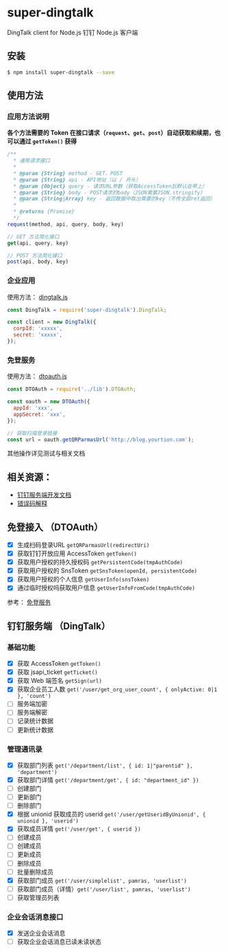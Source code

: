 # super-dingtalk

DingTalk client for Node.js 钉钉 Node.js 客户端

## 安装

```bash
$ npm install super-dingtalk --save
```

## 使用方法

### 应用方法说明

**各个方法需要的 Token 在接口请求（`request`、`get`、`post`）自动获取和续期，也可以通过  `getToken()` 获得**

```javascript
/**
  * 通用请求接口
  *
  * @param {String} method - GET、POST
  * @param {String} api - API地址（以 / 开头）
  * @param {Object} query - 请求URL参数（获取AccessToken后默认会带上）
  * @param {String} body - POST请求的body（JSON需要JSON.stringify）
  * @param {String|Array} key - 返回数据中取出需要的key（不传全部ret返回）
  *
  * @returns {Promise}
  */
request(method, api, query, body, key)

// GET 方法简化接口
get(api, query, key)

// POST 方法简化接口
post(api, body, key)
```

### 企业应用

使用方法： [dingtalk.js](test/test-dingtalk.js)

```javascript
const DingTalk = require('super-dingtalk').DingTalk;

const client = new DingTalk({
  corpId: 'xxxxx',
  secret: 'xxxxx',
});
```

### 免登服务 

使用方法： [dtoauth.js](test/test-dtoauth.js)

```javascript
const DTOAuth = require('../lib').DTOAuth;

const oauth = new DTOAuth({
  appId: 'xxx',
  appSecret: 'xxx',
});

// 获取扫描登录链接
const url = oauth.getQRParmasUrl('http://blog.yourtion.com');
```

其他操作详见测试与相关文档

## 相关资源：

+ [钉钉服务端开发文档](https://open-doc.dingtalk.com/doc2/detail?spm=0.0.0.0.cffLIh&treeId=172&articleId=104981&docType=1)
+ [错误码解释](https://open-doc.dingtalk.com/docs/doc.htm?spm=a219a.7629140.0.0.JJsHpJ&treeId=172&articleId=104965&docType=1)

## 免登接入 （DTOAuth）

- [X] 生成扫码登录URL `getQRParmasUrl(redirectUri)`
- [X] 获取钉钉开放应用 AccessToken `getToken()`
- [X] 获取用户授权的持久授权码 `getPersistentCode(tmpAuthCode)`
- [X] 获取用户授权的 SnsToken `getSnsToken(openId, persistentCode)`
- [X] 获取用户授权的个人信息 `getUserInfo(snsToken)`
- [X] 通过临时授权吗获取用户信息 `getUserInfoFromCode(tmpAuthCode)`

参考： [免登服务](https://open-doc.dingtalk.com/docs/doc.htm?spm=a219a.7629140.0.0.OJgltA&treeId=168&articleId=104878&docType=1)

## 钉钉服务端 （DingTalk）

### 基础功能

- [x] 获取 AccessToken ``getToken()``
- [x] 获取 jsapi_ticket `getTicket()`
- [X] 获取 Web 端签名 `getSign(url)` 
- [X] 获取企业员工人数 `get('/user/get_org_user_count', { onlyActive: 0|1 }, 'count')`
- [ ] 服务端加密
- [ ] 服务端解密
- [ ] 记录统计数据
- [ ] 更新统计数据

### 管理通讯录

- [X] 获取部门列表 `get('/department/list', { id: 1|"parentid" }, 'department')`
- [X] 获取部门详情 `get('/department/get', { id: "department_id" })`
- [ ] 创建部门
- [ ] 更新部门
- [ ] 删除部门
- [X] 根据 unionid 获取成员的 userid `get('/user/getUseridByUnionid', { unionid }, 'userid')`
- [X] 获取成员详情 `get('/user/get', { userid })`
- [ ] 创建成员
- [ ] 创建成员
- [ ] 更新成员
- [ ] 删除成员
- [ ] 批量删除成员
- [x] 获取部门成员 `get('/user/simplelist', pamras, 'userlist')`
- [ ] 获取部门成员（详情）`get('/user/list', pamras, 'userlist')`
- [ ] 获取管理员列表

### 企业会话消息接口

- [x] 发送企业会话消息
- [ ] 获取企业会话消息已读未读状态
